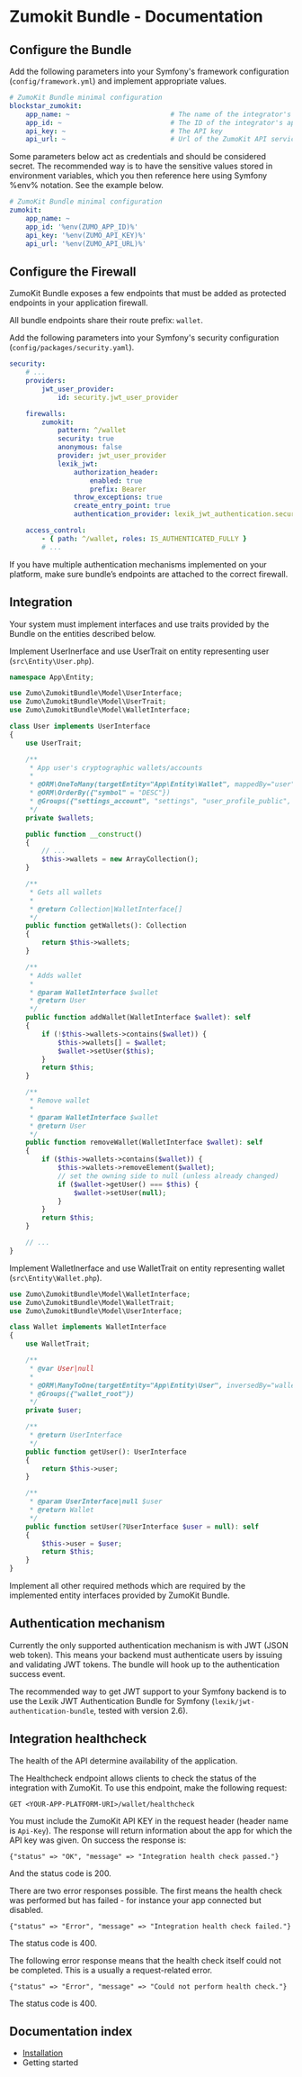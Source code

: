 # Zumokit Bundle - Documentation

## Configure the Bundle

Add the following parameters into your Symfony's framework configuration (`config/framework.yml`) and implement appropriate values.

```yaml
# ZumoKit Bundle minimal configuration
blockstar_zumokit:
    app_name: ~                         # The name of the integrator's app
    app_id: ~                           # The ID of the integrator's app
    api_key: ~                          # The API key
    api_url: ~                          # Url of the ZumoKit API service
```

Some parameters below act as credentials and should be considered secret. The recommended way is to have the sensitive values stored in environment variables, which you then reference here using Symfony %env% notation. See the example below.

```yaml
# ZumoKit Bundle minimal configuration
zumokit:
    app_name: ~
    app_id: '%env(ZUMO_APP_ID)%'
    api_key: '%env(ZUMO_API_KEY)%'
    api_url: '%env(ZUMO_API_URL)%'
```

## Configure the Firewall

ZumoKit Bundle exposes a few endpoints that must be added as protected endpoints in your application firewall.

All bundle endpoints share their route prefix: `wallet`.

Add the following parameters into your Symfony's security configuration (`config/packages/security.yaml`).

```yaml
security:
    # ...
    providers:
        jwt_user_provider:
            id: security.jwt_user_provider

    firewalls:
        zumokit:
            pattern: ^/wallet
            security: true
            anonymous: false
            provider: jwt_user_provider
            lexik_jwt:
                authorization_header:
                    enabled: true
                    prefix: Bearer
                throw_exceptions: true
                create_entry_point: true
                authentication_provider: lexik_jwt_authentication.security.authentication.provider

    access_control:
        - { path: ^/wallet, roles: IS_AUTHENTICATED_FULLY }
        # ...
```

If you have multiple authentication mechanisms implemented on your platform, make sure bundle’s endpoints are attached to the correct firewall.

## Integration

Your system must implement interfaces and use traits provided by the Bundle on the entities described below.

Implement UserInerface and use UserTrait on entity representing user (`src\Entity\User.php`).

```php
namespace App\Entity;

use Zumo\ZumokitBundle\Model\UserInterface;
use Zumo\ZumokitBundle\Model\UserTrait;
use Zumo\ZumokitBundle\Model\WalletInterface;

class User implements UserInterface
{
    use UserTrait;

    /**
     * App user's cryptographic wallets/accounts
     *
     * @ORM\OneToMany(targetEntity="App\Entity\Wallet", mappedBy="user", cascade={"persist"})
     * @ORM\OrderBy({"symbol" = "DESC"})
     * @Groups({"settings_account", "settings", "user_profile_public", "address_book", "fund_request"})
     */
    private $wallets;

    public function __construct()
    {
        // ...
        $this->wallets = new ArrayCollection();
    }

    /**
     * Gets all wallets
     *
     * @return Collection|WalletInterface[]
     */
    public function getWallets(): Collection
    {
        return $this->wallets;
    }

    /**
     * Adds wallet
     *
     * @param WalletInterface $wallet
     * @return User
     */
    public function addWallet(WalletInterface $wallet): self
    {
        if (!$this->wallets->contains($wallet)) {
            $this->wallets[] = $wallet;
            $wallet->setUser($this);
        }
        return $this;
    }

    /**
     * Remove wallet
     *
     * @param WalletInterface $wallet
     * @return User
     */
    public function removeWallet(WalletInterface $wallet): self
    {
        if ($this->wallets->contains($wallet)) {
            $this->wallets->removeElement($wallet);
            // set the owning side to null (unless already changed)
            if ($wallet->getUser() === $this) {
                $wallet->setUser(null);
            }
        }
        return $this;
    }

    // ...
}
```

Implement WalletInerface and use WalletTrait on entity representing wallet (`src\Entity\Wallet.php`).

```php
use Zumo\ZumokitBundle\Model\WalletInterface;
use Zumo\ZumokitBundle\Model\WalletTrait;
use Zumo\ZumokitBundle\Model\UserInterface;

class Wallet implements WalletInterface
{
    use WalletTrait;

    /**
     * @var User|null
     *
     * @ORM\ManyToOne(targetEntity="App\Entity\User", inversedBy="wallets")
     * @Groups({"wallet_root"})
     */
    private $user;

    /**
     * @return UserInterface
     */
    public function getUser(): UserInterface
    {
        return $this->user;
    }

    /**
     * @param UserInterface|null $user
     * @return Wallet
     */
    public function setUser(?UserInterface $user = null): self
    {
        $this->user = $user;
        return $this;
    }
}
```

Implement all other required methods which are required by the implemented entity interfaces provided by ZumoKit Bundle.

## Authentication mechanism

Currently the only supported authentication mechanism is with JWT (JSON web token). This means your backend must
authenticate users by issuing and validating JWT tokens. The bundle will hook up to the authentication success event.

The recommended way to get JWT support to your Symfony backend is to use the Lexik JWT Authentication Bundle for
Symfony (`lexik/jwt-authentication-bundle`, tested with version 2.6).

## Integration healthcheck

The health of the API determine availability of the application.



The Healthcheck endpoint allows clients to check the status of the integration with ZumoKit. To use this endpoint, make the following request:

`GET <YOUR-APP-PLATFORM-URI>/wallet/healthcheck`

You must include the ZumoKit API KEY in the request header (header name is `Api-Key`). The response will return
information about the app for which the API key was given. On success the response is:

`{"status" => "OK", "message" => "Integration health check passed."}`

And the status code is 200.

There are two error responses possible. The first means the health check was performed
but has failed - for instance your app connected but disabled.

`{"status" => "Error", "message" => "Integration health check failed."}`

The status code is 400.

The following error response means that the health check itself could not
be completed. This is a usually a request-related error.

`{"status" => "Error", "message" => "Could not perform health check."}`

The status code is 400.

## Documentation index

- [Installation](installation.md)
- Getting started
